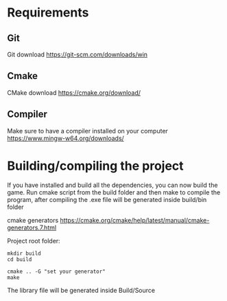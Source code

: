 # Requirements
## Git
Git download https://git-scm.com/downloads/win

## Cmake
CMake download https://cmake.org/download/

## Compiler
Make sure to have a compiler installed on your computer https://www.mingw-w64.org/downloads/

# Building/compiling the project
If you have installed and build all the dependencies, you can now build the game. Run cmake script from the build folder and then make to compile the program, after compiling the .exe file will be generated inside build/bin folder

cmake generators https://cmake.org/cmake/help/latest/manual/cmake-generators.7.html

Project root folder:
```
mkdir build
cd build

cmake .. -G "set your generator"
make
```

The library file will be generated inside Build/Source
